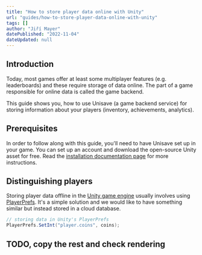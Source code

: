 ```yaml
---
title: "How to store player data online with Unity"
url: "guides/how-to-store-player-data-online-with-unity"
tags: []
author: "Jiří Mayer"
datePublished: "2022-11-04"
dateUpdated: null
---
```


## Introduction

Today, most games offer at least some multiplayer features (e.g. leaderboards) and these require storage of data online. The part of a game responsible for online data is called the game backend.

This guide shows you, how to use Unisave (a game backend service) for storing information about your players (inventory, achievements, analytics).


## Prerequisites

In order to follow along with this guide, you'll need to have Unisave set up in your game. You can set up an account and download the open-source Unity asset for free. Read the [installation documentation page](/docs/installation) for more instructions.


## Distinguishing players

Storing player data offline in the [Unity game engine](https://unity.com/) usually involves using [PlayerPrefs](https://docs.unity3d.com/ScriptReference/PlayerPrefs.html). It's a simple solution and we would like to have something similar but instead stored in a cloud database.

```cs
// storing data in Unity's PlayerPrefs
PlayerPrefs.SetInt("player.coins", coins);
```


## TODO, copy the rest and check rendering
